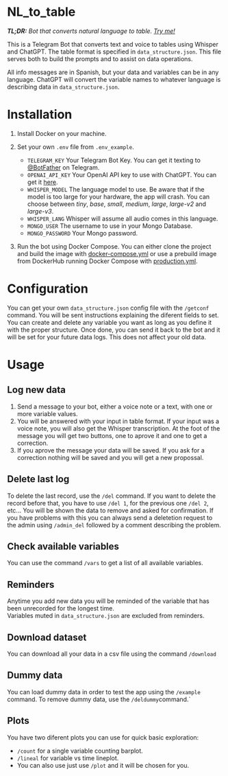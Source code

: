 # NL_to_table
_**TL;DR:** Bot that converts natural language to table. [Try me!](https://t.me/cuadriculado_bot)_

This is a Telegram Bot that converts text and voice to tables using Whisper and ChatGPT. The table format is specified in `data_structure.json`. This file serves both to build the prompts and to assist on data operations.

All info messages are in Spanish, but your data and variables can be in any language. ChatGPT will convert the variable names to whatever language is describing data in `data_structure.json`.

# Installation
1. Install Docker on your machine.
2. Set your own `.env` file from `.env_example`.
      - `TELEGRAM_KEY` Your Telegram Bot Key. You can get it texting to [@BotFather](https://t.me/BotFather) on Telegram.
      - `OPENAI_API_KEY` Your OpenAI API key to use with ChatGPT. You can get it [here](https://platform.openai.com/account/api-keys).
      - `WHISPER_MODEL` The language model to use. Be aware that if the model is too large for your hardware, the app will crash. You can choose between _tiny_, _base_, _small_, _medium_, _large_, _large-v2_ and _large-v3_.
      - `WHISPER_LANG` Whisper will assume all audio comes in this language.
      - `MONGO_USER` The username to use in your Mongo Database.
      - `MONGO_PASSWORD` Your Mongo password.

3. Run the bot using Docker Compose. You can either clone the project and build the image with [docker-compose.yml](https://github.com/jueves/NL_to_table/blob/main/docker-compose.yml) or use a prebuild image from DockerHub running Docker Compose with [production.yml](https://github.com/jueves/NL_to_table/blob/main/docker/production.yml).

# Configuration
You can get your own `data_structure.json` config file with the `/getconf` command. You will be sent instructions explaining the diferent fields to set. You can create and delete any variable you want as long as you define it with the proper structure. Once done, you can send it back to the bot and it will be set for your future data logs. This does not affect your old data.

# Usage
## Log new data
1. Send a message to your bot, either a voice note or a text, with one or more variable values.
2. You will be answered with your input in table format. If your input was a voice note, you will also get the Whisper transcription. At the foot of the message you will get two buttons, one to aprove it and one to get a correction.
3. If you aprove the message your data will be saved. If you ask for a correction nothing will be saved and you will get a new propossal.

## Delete last log
To delete the last record, use the `/del` command. If you want to delete the record before that, you have to use `/del 1`, for the previous one `/del 2`, etc... You will be shown the data to remove and asked for confirmation.
If you have problems with this you can always send a deletetion request to the admin using `/admin_del` followed by a comment describing the problem.

## Check available variables
You can use the command `/vars` to get a list of all available variables.

## Reminders
Anytime you add new data you will be reminded of the variable that has been unrecorded for the longest time.  
Variables muted in `data_structure.json` are excluded from reminders.

## Download dataset
You can download all your data in a csv file using the command `/download`

## Dummy data
You can load dummy data in order to test the app using the `/example` command. To remove dummy data, use the `/deldummy`command.`

## Plots
You have two diferent plots you can use for quick basic exploration:
- `/count` for a single variable counting barplot.
- `/lineal` for variable vs time lineplot.
- You can also use just use `/plot` and it will be chosen for you.

